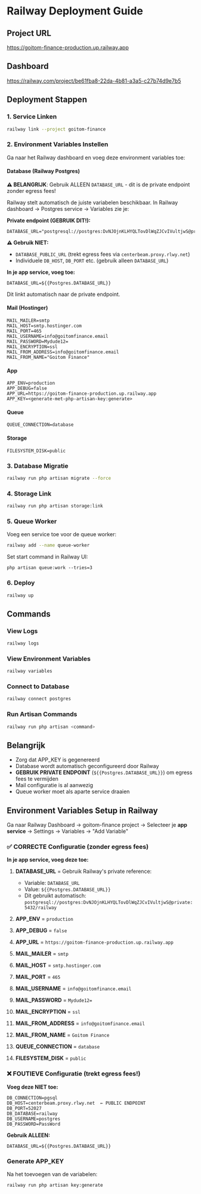 # Railway Deployment Guide

## Project URL
https://goitom-finance-production.up.railway.app

## Dashboard
https://railway.com/project/be61fba8-22da-4b81-a3a5-c27b74d9e7b5

## Deployment Stappen

### 1. Service Linken
```bash
railway link --project goitom-finance
```

### 2. Environment Variables Instellen

Ga naar het Railway dashboard en voeg deze environment variables toe:

#### Database (Railway Postgres)

**⚠️ BELANGRIJK**: Gebruik ALLEEN `DATABASE_URL` - dit is de private endpoint zonder egress fees!

Railway stelt automatisch de juiste variabelen beschikbaar. In Railway dashboard → Postgres service → Variables zie je:

**Private endpoint (GEBRUIK DIT!):**
```env
DATABASE_URL="postgresql://postgres:DvNJOjnKLHYQLTovDlWqZJCvIVultjwS@private:5432/railway"
```

**⚠️ Gebruik NIET:**
- `DATABASE_PUBLIC_URL` (trekt egress fees via `centerbeam.proxy.rlwy.net`)
- Individuele `DB_HOST`, `DB_PORT` etc. (gebruik alleen `DATABASE_URL`)

**In je app service, voeg toe:**
```env
DATABASE_URL=${{Postgres.DATABASE_URL}}
```

Dit linkt automatisch naar de private endpoint.

#### Mail (Hostinger)
```env
MAIL_MAILER=smtp
MAIL_HOST=smtp.hostinger.com
MAIL_PORT=465
MAIL_USERNAME=info@goitomfinance.email
MAIL_PASSWORD=Mydude12=
MAIL_ENCRYPTION=ssl
MAIL_FROM_ADDRESS=info@goitomfinance.email
MAIL_FROM_NAME="Goitom Finance"
```

#### App
```env
APP_ENV=production
APP_DEBUG=false
APP_URL=https://goitom-finance-production.up.railway.app
APP_KEY=<generate-met-php-artisan-key:generate>
```

#### Queue
```env
QUEUE_CONNECTION=database
```

#### Storage
```env
FILESYSTEM_DISK=public
```

### 3. Database Migratie
```bash
railway run php artisan migrate --force
```

### 4. Storage Link
```bash
railway run php artisan storage:link
```

### 5. Queue Worker
Voeg een service toe voor de queue worker:
```bash
railway add --name queue-worker
```

Set start command in Railway UI:
```
php artisan queue:work --tries=3
```

### 6. Deploy
```bash
railway up
```

## Commands

### View Logs
```bash
railway logs
```

### View Environment Variables
```bash
railway variables
```

### Connect to Database
```bash
railway connect postgres
```

### Run Artisan Commands
```bash
railway run php artisan <command>
```

## Belangrijk

- Zorg dat APP_KEY is gegenereerd
- Database wordt automatisch geconfigureerd door Railway
- **GEBRUIK PRIVATE ENDPOINT** (`${{Postgres.DATABASE_URL}}`) om egress fees te vermijden
- Mail configuratie is al aanwezig
- Queue worker moet als aparte service draaien

## Environment Variables Setup in Railway

Ga naar Railway Dashboard → goitom-finance project → Selecteer je **app service** → Settings → Variables → "Add Variable"

### ✅ CORRECTE Configuratie (zonder egress fees)

**In je app service, voeg deze toe:**

1. **DATABASE_URL** = Gebruik Railway's private reference:
   - Variable: `DATABASE_URL`
   - Value: `${{Postgres.DATABASE_URL}}`
   - Dit gebruikt automatisch: `postgresql://postgres:DvNJOjnKLHYQLTovDlWqZJCvIVultjwS@private:5432/railway`

2. **APP_ENV** = `production`

3. **APP_DEBUG** = `false`

4. **APP_URL** = `https://goitom-finance-production.up.railway.app`

5. **MAIL_MAILER** = `smtp`

6. **MAIL_HOST** = `smtp.hostinger.com`

7. **MAIL_PORT** = `465`

8. **MAIL_USERNAME** = `info@goitomfinance.email`

9. **MAIL_PASSWORD** = `Mydude12=`

10. **MAIL_ENCRYPTION** = `ssl`

11. **MAIL_FROM_ADDRESS** = `info@goitomfinance.email`

12. **MAIL_FROM_NAME** = `Goitom Finance`

13. **QUEUE_CONNECTION** = `database`

14. **FILESYSTEM_DISK** = `public`

### ❌ FOUTIEVE Configuratie (trekt egress fees!)

**Voeg deze NIET toe:**
```env
DB_CONNECTION=pgsql
DB_HOST=centerbeam.proxy.rlwy.net  ← PUBLIC ENDPOINT
DB_PORT=52027
DB_DATABASE=railway
DB_USERNAME=postgres
DB_PASSWORD=PassWord
```

**Gebruik ALLEEN:**
```env
DATABASE_URL=${{Postgres.DATABASE_URL}}
```

### Generate APP_KEY

Na het toevoegen van de variabelen:
```bash
railway run php artisan key:generate
```


